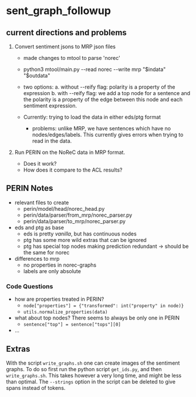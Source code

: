 # sent_graph_followup

## current directions and problems

1. Convert sentiment jsons to MRP json files
    - made changes to mtool to parse 'norec'
    - python3 mtool/main.py --read norec --write mrp "$indata" "$outdata"
    - two options:
        a. without --reify flag: polarity is a property of the expression
        b. with --reify flag: we add a top node for a sentence and the polarity is a property of the edge between this node and each sentiment expression.

    - Currently: trying to load the data in either eds/ptg format
        - problems: unlike MRP, we have sentences which have no nodes/edges/labels. This currently gives errors when trying to read in the data.

2. Run PERIN on the NoReC data in MRP format.
    - Does it work?
    - How does it compare to the ACL results?

## PERIN Notes

- relevant files to create
    - perin/model/head/norec_head.py
    - perin/data/parser/from_mrp/norec_parser.py
    - perin/data/parser/to_mrp/norec_parser.py
- eds and ptg as base
    - eds is pretty _vanilla_, but has continuous nodes
    - ptg has some more wild extras that can be ignored
    - ptg has special top nodes making prediction redundant -> should be the
        same for norec
- differences to mrp
    - no properties in norec-graphs
    - labels are only absolute

### Code Questions

- how are properties treated in PERIN? 
    - `node["properties"] = {"transformed": int("property" in node)}`
    - `utils.normalize_properties(data)`
- what about top nodes? There seems to always be only one in PERIN 
    - `sentence["top"] = sentence["tops"][0]`
- ...

## Extras

With the script `write_graphs.sh` one can create images of the sentiment graphs.
To do so first run the python script `get_ids.py`, and then `write_graphs.sh`.
This takes however a very long time, and might be less than optimal.
The `--strings` option in the script can be deleted to give spans instead of
tokens.

